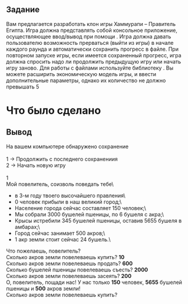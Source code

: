 ## Задание
Вам предлагается разработать клон игры Хаммурапи – Правитель Египта.
Игра должна представлять собой консольное приложение,
осуществляющее ввод/вывод при помощи <iostream>. Игра должна давать
пользователю возможность прерваться (выйти из игры) в начале каждого
раунда и автоматически сохранить прогресс в файле. При повторном
запуске игры, если имеется сохраненный прогресс, игра должна спросить
надо ли продолжить предыдущую игру или начать игру заново. Для работы
с файлами используйте библиотеку <fstream>.
Вы можете расширить экономическую модель игры, и ввести
дополнительные параметры, однако их количество не должно превышать
5


# Что было сделано
## Вывод
На вашем компьютере обнаружено сохранение\
\
1 -> Продолжить с последнего сохранениия\
2 -> Начать новую игру\
\
1\
Мой повелитель, соизволь поведать тебе\
- в 3-м году твоего высочайшего правления\
- 0 человек прибыли в наш великий город;\
- Население города сейчас составляет 150 человек;\
- Мы собрали 3000 бушелей пшеницы, по 6 бушеля с акра;\
- Крысы истребили 345 бушелей пшеницы, оставив 5655 бушеля в амбарах;\
- Город сейчас занимает 500 акров;\
- 1 акр земли стоит сейчас 24 бушель.\
        
Что пожелаешь, повелитель?\
Сколько акров земли повелеваешь купить? **10**\
Сколько акров земли повелеваешь продать? **600**\
Сколько бушелей пшеницы повелеваешь съесть? **2000**\
Сколько акров земли повелеваешь засеять? **200**\
О, повелитель, пощади нас! У нас только **150** человек, **5655** бушелей пшеницы и **500** акров земли!\
Сколько акров земли повелеваешь купить?